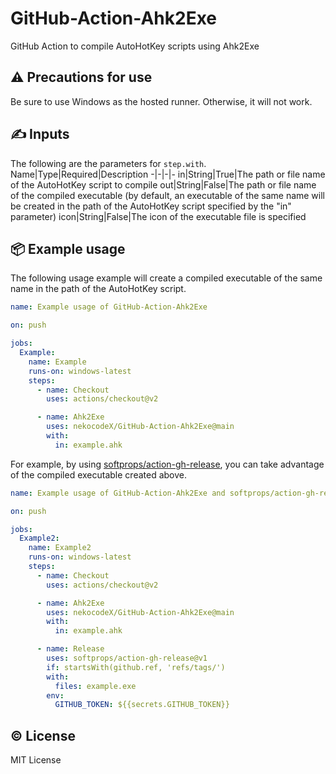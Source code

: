 # GitHub-Action-Ahk2Exe

GitHub Action to compile AutoHotKey scripts using Ahk2Exe

## ⚠️ Precautions for use

Be sure to use Windows as the hosted runner. Otherwise, it will not work.

## ✍ Inputs

The following are the parameters for `step.with`.
Name|Type|Required|Description
-|-|-|-
in|String|True|The path or file name of the AutoHotKey script to compile
out|String|False|The path or file name of the compiled executable (by default, an executable of the same name will be created in the path of the AutoHotKey script specified by the "in" parameter)
icon|String|False|The icon of the executable file is specified

## 📦 Example usage

The following usage example will create a compiled executable of the same name in the path of the AutoHotKey script.

```yaml
name: Example usage of GitHub-Action-Ahk2Exe

on: push

jobs:
  Example:
    name: Example
    runs-on: windows-latest
    steps:
      - name: Checkout
        uses: actions/checkout@v2

      - name: Ahk2Exe
        uses: nekocodeX/GitHub-Action-Ahk2Exe@main
        with:
          in: example.ahk
```

For example, by using [softprops/action-gh-release](https://github.com/marketplace/actions/gh-release), you can take advantage of the compiled executable created above.

```yaml
name: Example usage of GitHub-Action-Ahk2Exe and softprops/action-gh-release

on: push

jobs:
  Example2:
    name: Example2
    runs-on: windows-latest
    steps:
      - name: Checkout
        uses: actions/checkout@v2

      - name: Ahk2Exe
        uses: nekocodeX/GitHub-Action-Ahk2Exe@main
        with:
          in: example.ahk

      - name: Release
        uses: softprops/action-gh-release@v1
        if: startsWith(github.ref, 'refs/tags/')
        with:
          files: example.exe
        env:
          GITHUB_TOKEN: ${{secrets.GITHUB_TOKEN}}
```

## ©️ License

MIT License

